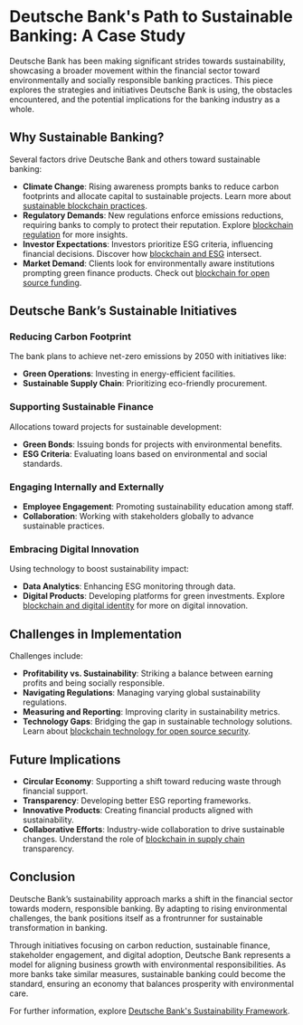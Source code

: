 # Deutsche Bank's Path to Sustainable Banking: A Case Study

Deutsche Bank has been making significant strides towards sustainability, showcasing a broader movement within the financial sector toward environmentally and socially responsible banking practices. This piece explores the strategies and initiatives Deutsche Bank is using, the obstacles encountered, and the potential implications for the banking industry as a whole.

## Why Sustainable Banking?

Several factors drive Deutsche Bank and others toward sustainable banking:

- **Climate Change**: Rising awareness prompts banks to reduce carbon footprints and allocate capital to sustainable projects. Learn more about [sustainable blockchain practices](https://www.license-token.com/wiki/sustainable-blockchain-practices).
- **Regulatory Demands**: New regulations enforce emissions reductions, requiring banks to comply to protect their reputation. Explore [blockchain regulation](https://www.license-token.com/wiki/blockchain-regulation) for more insights.
- **Investor Expectations**: Investors prioritize ESG criteria, influencing financial decisions. Discover how [blockchain and ESG](https://www.license-token.com/wiki/blockchain-and-environmental-impact) intersect.
- **Market Demand**: Clients look for environmentally aware institutions prompting green finance products. Check out [blockchain for open source funding](https://www.license-token.com/wiki/blockchain-for-open-source-funding).

## Deutsche Bank’s Sustainable Initiatives

### Reducing Carbon Footprint

The bank plans to achieve net-zero emissions by 2050 with initiatives like:

- **Green Operations**: Investing in energy-efficient facilities.
- **Sustainable Supply Chain**: Prioritizing eco-friendly procurement.

### Supporting Sustainable Finance

Allocations toward projects for sustainable development:

- **Green Bonds**: Issuing bonds for projects with environmental benefits.
- **ESG Criteria**: Evaluating loans based on environmental and social standards.

### Engaging Internally and Externally

- **Employee Engagement**: Promoting sustainability education among staff.
- **Collaboration**: Working with stakeholders globally to advance sustainable practices.

### Embracing Digital Innovation

Using technology to boost sustainability impact:

- **Data Analytics**: Enhancing ESG monitoring through data.
- **Digital Products**: Developing platforms for green investments. Explore [blockchain and digital identity](https://www.license-token.com/wiki/blockchain-and-digital-identity) for more on digital innovation.

## Challenges in Implementation

Challenges include:

- **Profitability vs. Sustainability**: Striking a balance between earning profits and being socially responsible.
- **Navigating Regulations**: Managing varying global sustainability regulations.
- **Measuring and Reporting**: Improving clarity in sustainability metrics.
- **Technology Gaps**: Bridging the gap in sustainable technology solutions. Learn about [blockchain technology for open source security](https://www.license-token.com/wiki/blockchain-technology-for-open-source-security).

## Future Implications

- **Circular Economy**: Supporting a shift toward reducing waste through financial support.
- **Transparency**: Developing better ESG reporting frameworks.
- **Innovative Products**: Creating financial products aligned with sustainability.
- **Collaborative Efforts**: Industry-wide collaboration to drive sustainable changes. Understand the role of [blockchain in supply chain](https://www.license-token.com/wiki/blockchain-in-supply-chain) transparency.

## Conclusion

Deutsche Bank’s sustainability approach marks a shift in the financial sector towards modern, responsible banking. By adapting to rising environmental challenges, the bank positions itself as a frontrunner for sustainable transformation in banking.

Through initiatives focusing on carbon reduction, sustainable finance, stakeholder engagement, and digital adoption, Deutsche Bank represents a model for aligning business growth with environmental responsibilities. As more banks take similar measures, sustainable banking could become the standard, ensuring an economy that balances prosperity with environmental care.

For further information, explore [Deutsche Bank's Sustainability Framework](https://www.db.com/sustainability).